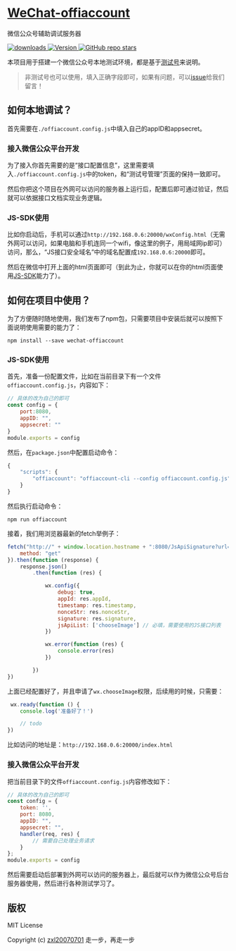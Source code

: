 # [WeChat-offiaccount](https://github.com/fragement-contrib/WeChat-offiaccount)
微信公众号辅助调试服务器

<p>
    <a href="https://zxl20070701.github.io/toolbox/#/npm-download?packages=wechat-offiaccount&interval=7">
        <img src="https://img.shields.io/npm/dm/wechat-offiaccount.svg" alt="downloads">
    </a>
    <a href="https://www.npmjs.com/package/wechat-offiaccount">
        <img src="https://img.shields.io/npm/v/wechat-offiaccount.svg" alt="Version">
    </a>
    <a href="https://github.com/fragement-contrib/WeChat-offiaccount" target='_blank'>
        <img alt="GitHub repo stars" src="https://img.shields.io/github/stars/fragement-contrib/WeChat-offiaccount?style=social">
    </a>
</p>

本项目用于搭建一个微信公众号本地测试环境，都是基于[测试号](http://mp.weixin.qq.com/debug/cgi-bin/sandboxinfo?action=showinfo&t=sandbox/index)来说明。

> 非测试号也可以使用，填入正确字段即可，如果有问题，可以[issue](https://github.com/fragement-contrib/WeChat-offiaccount/issues)给我们留言！

## 如何本地调试？

首先需要在```./offiaccount.config.js```中填入自己的appID和appsecret。

### 接入微信公众平台开发

为了接入你首先需要的是“接口配置信息”，这里需要填入```./offiaccount.config.js```中的token，和“测试号管理”页面的保持一致即可。

然后你把这个项目在外网可以访问的服务器上运行后，配置后即可通过验证，然后就可以依据接口文档实现业务逻辑。

### JS-SDK使用

比如你启动后，手机可以通过```http://192.168.0.6:20000/wxConfig.html```（无需外网可以访问，如果电脑和手机连同一个wifi，像这里的例子，用局域网ip即可）访问，那么，“JS接口安全域名”中的域名配置成```192.168.0.6:20000```即可。

然后在微信中打开上面的html页面即可（到此为止，你就可以在你的html页面使用[JS-SDK](https://developers.weixin.qq.com/doc/offiaccount/OA_Web_Apps/JS-SDK.html)能力了）。

## 如何在项目中使用？
为了方便随时随地使用，我们发布了npm包，只需要项目中安装后就可以按照下面说明使用需要的能力了：

```
npm install --save wechat-offiaccount
```

### JS-SDK使用

首先，准备一份配置文件，比如在当前目录下有一个文件```offiaccount.config.js```，内容如下：

```js
// 具体的改为自己的即可
const config = {
    port:8080,
    appID: "",
    appsecret: ""
}
module.exports = config
```

然后，在```package.json```中配置启动命令：

```js
{
    "scripts": {
        "offiaccount": "offiaccount-cli --config offiaccount.config.js"
    }
}
```

然后执行启动命令：

```
npm run offiaccount
```

接着，我们用浏览器最新的fetch举例子：

```js
fetch("http://" + window.location.hostname + ":8080/JsApiSignature?url=" + window.location.href.split('#')[0], {
    method: "get"
}).then(function (response) {
    response.json()
        .then(function (res) {

            wx.config({
                debug: true,
                appId: res.appId, 
                timestamp: res.timestamp,
                nonceStr: res.nonceStr,
                signature: res.signature,
                jsApiList: ['chooseImage'] // 必填，需要使用的JS接口列表
            })

            wx.error(function (res) {
                console.error(res)
            })

        })
})
```

上面已经配置好了，并且申请了```wx.chooseImage```权限，后续用的时候，只需要：

```js
 wx.ready(function () {
    console.log('准备好了！')

    // todo
})
```

比如访问的地址是：```http://192.168.0.6:20000/index.html```

### 接入微信公众平台开发

把当前目录下的文件```offiaccount.config.js```内容修改如下：

```js
// 具体的改为自己的即可
const config = {
    token: '',
    port: 8080,
    appID: "",
    appsecret: "",
    handler(req, res) {
        // 需要自己处理业务请求
    }
};
module.exports = config
```

然后需要启动后部署到外网可以访问的服务器上，最后就可以作为微信公众号后台服务器使用，然后进行各种测试学习了。

## 版权

MIT License

Copyright (c) [zxl20070701](https://zxl20070701.github.io/notebook/home.html) 走一步，再走一步